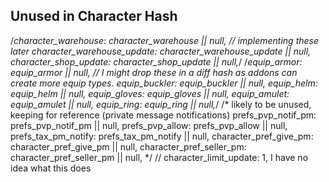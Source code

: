 ## Unused in Character Hash

/*character_warehouse: character_warehouse || null, // implementing these later
character_warehouse_update: character_warehouse_update || null,
character_shop_update: character_shop_update || null,*/
/*equip_armor: equip_armor || null, // I might drop these in a diff hash as addons can create more equip types.
equip_buckler: equip_buckler || null,
equip_helm: equip_helm || null,
equip_gloves: equip_gloves || null,
equip_amulet: equip_amulet || null,
equip_ring: equip_ring || null,*/
/* likely to be unused, keeping for reference (private message notifications)
prefs_pvp_notif_pm: prefs_pvp_notif_pm || null, 
prefs_pvp_allow: prefs_pvp_allow || null,
prefs_tax_pm_notify: prefs_tax_pm_notify || null,
character_pref_give_pm: character_pref_give_pm || null,
character_pref_seller_pm: character_pref_seller_pm || null, */
// character_limit_update: 1, I have no idea what this does